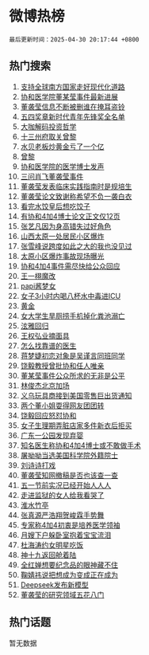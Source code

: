 # 微博热榜

`最后更新时间：2025-04-30 20:17:44 +0800`

## 热门搜索

1. [支持全球南方国家走好现代化道路](https://m.weibo.cn/search?containerid=100103type%3D1%26t%3D10%26q%3D%23%E6%94%AF%E6%8C%81%E5%85%A8%E7%90%83%E5%8D%97%E6%96%B9%E5%9B%BD%E5%AE%B6%E8%B5%B0%E5%A5%BD%E7%8E%B0%E4%BB%A3%E5%8C%96%E9%81%93%E8%B7%AF%23&stream_entry_id=51&isnewpage=1&extparam=seat%3D1%26q%3D%2523%25E6%2594%25AF%25E6%258C%2581%25E5%2585%25A8%25E7%2590%2583%25E5%258D%2597%25E6%2596%25B9%25E5%259B%25BD%25E5%25AE%25B6%25E8%25B5%25B0%25E5%25A5%25BD%25E7%258E%25B0%25E4%25BB%25A3%25E5%258C%2596%25E9%2581%2593%25E8%25B7%25AF%2523%26dgr%3D0%26pos%3D0%26cate%3D10103%26filter_type%3Drealtimehot%26stream_entry_id%3D51%26c_type%3D51%26display_time%3D1746015463%26pre_seqid%3D17460154636789180934728)
1. [协和医学院董某莹事件最新进展](https://m.weibo.cn/search?containerid=100103type%3D1%26t%3D10%26q%3D%E5%8D%8F%E5%92%8C%E5%8C%BB%E5%AD%A6%E9%99%A2%E8%91%A3%E6%9F%90%E8%8E%B9%E4%BA%8B%E4%BB%B6%E6%9C%80%E6%96%B0%E8%BF%9B%E5%B1%95&stream_entry_id=31&isnewpage=1&extparam=seat%3D1%26flag%3D1%26pos%3D0%26lcate%3D5001%26realpos%3D1%26c_type%3D31%26q%3D%25E5%258D%258F%25E5%2592%258C%25E5%258C%25BB%25E5%25AD%25A6%25E9%2599%25A2%25E8%2591%25A3%25E6%259F%2590%25E8%258E%25B9%25E4%25BA%258B%25E4%25BB%25B6%25E6%259C%2580%25E6%2596%25B0%25E8%25BF%259B%25E5%25B1%2595%26dgr%3D0%26cate%3D5001%26band_rank%3D1%26stream_entry_id%3D31%26filter_type%3Drealtimehot%26display_time%3D1746015463%26pre_seqid%3D17460154636789180934728)
1. [董袭莹信息不断被删谁在掩耳盗铃](https://m.weibo.cn/search?containerid=100103type%3D1%26t%3D10%26q%3D%23%E8%91%A3%E8%A2%AD%E8%8E%B9%E4%BF%A1%E6%81%AF%E4%B8%8D%E6%96%AD%E8%A2%AB%E5%88%A0%E8%B0%81%E5%9C%A8%E6%8E%A9%E8%80%B3%E7%9B%97%E9%93%83%23&stream_entry_id=31&isnewpage=1&extparam=seat%3D1%26flag%3D1%26pos%3D1%26lcate%3D5001%26realpos%3D2%26c_type%3D31%26q%3D%2523%25E8%2591%25A3%25E8%25A2%25AD%25E8%258E%25B9%25E4%25BF%25A1%25E6%2581%25AF%25E4%25B8%258D%25E6%2596%25AD%25E8%25A2%25AB%25E5%2588%25A0%25E8%25B0%2581%25E5%259C%25A8%25E6%258E%25A9%25E8%2580%25B3%25E7%259B%2597%25E9%2593%2583%2523%26dgr%3D0%26cate%3D5001%26band_rank%3D2%26stream_entry_id%3D31%26filter_type%3Drealtimehot%26display_time%3D1746015463%26pre_seqid%3D17460154636789180934728)
1. [五四奖章新时代青年先锋奖全名单](https://m.weibo.cn/search?containerid=100103type%3D1%26t%3D10%26q%3D%23%E4%BA%94%E5%9B%9B%E5%A5%96%E7%AB%A0%E6%96%B0%E6%97%B6%E4%BB%A3%E9%9D%92%E5%B9%B4%E5%85%88%E9%94%8B%E5%A5%96%E5%85%A8%E5%90%8D%E5%8D%95%23&stream_entry_id=31&isnewpage=1&extparam=seat%3D1%26flag%3D0%26pos%3D2%26lcate%3D5001%26realpos%3D3%26c_type%3D31%26q%3D%2523%25E4%25BA%2594%25E5%259B%259B%25E5%25A5%2596%25E7%25AB%25A0%25E6%2596%25B0%25E6%2597%25B6%25E4%25BB%25A3%25E9%259D%2592%25E5%25B9%25B4%25E5%2585%2588%25E9%2594%258B%25E5%25A5%2596%25E5%2585%25A8%25E5%2590%258D%25E5%258D%2595%2523%26dgr%3D0%26cate%3D5001%26band_rank%3D3%26stream_entry_id%3D31%26filter_type%3Drealtimehot%26display_time%3D1746015463%26pre_seqid%3D17460154636789180934728)
1. [大咖解码投资哲学](https://m.weibo.cn/search?containerid=100103type%3D1%26t%3D10%26q%3D%23%E5%A4%A7%E5%92%96%E8%A7%A3%E7%A0%81%E6%8A%95%E8%B5%84%E5%93%B2%E5%AD%A6%23&stream_entry_id=31&isnewpage=1&extparam=seat%3D1%26pos%3D3%26lcate%3D5001%26band_rank%3D4%26c_type%3D31%26q%3D%2523%25E5%25A4%25A7%25E5%2592%2596%25E8%25A7%25A3%25E7%25A0%2581%25E6%258A%2595%25E8%25B5%2584%25E5%2593%25B2%25E5%25AD%25A6%2523%26is_ad_pos%3D1%26cate%3D5001%26adid%3D284762%26filter_type%3Drealtimehot%26stream_entry_id%3D31%26dgr%3D0%26display_time%3D1746015463%26pre_seqid%3D17460154636789180934728)
1. [十三州府取关曾黎](https://m.weibo.cn/search?containerid=100103type%3D1%26t%3D10%26q%3D%23%E5%8D%81%E4%B8%89%E5%B7%9E%E5%BA%9C%E5%8F%96%E5%85%B3%E6%9B%BE%E9%BB%8E%23&stream_entry_id=31&isnewpage=1&extparam=seat%3D1%26flag%3D2%26pos%3D4%26lcate%3D5001%26realpos%3D4%26c_type%3D31%26q%3D%2523%25E5%258D%2581%25E4%25B8%2589%25E5%25B7%259E%25E5%25BA%259C%25E5%258F%2596%25E5%2585%25B3%25E6%259B%25BE%25E9%25BB%258E%2523%26dgr%3D0%26cate%3D5001%26band_rank%3D4%26stream_entry_id%3D31%26filter_type%3Drealtimehot%26display_time%3D1746015463%26pre_seqid%3D17460154636789180934728)
1. [水贝老板炒黄金亏了一个亿](https://m.weibo.cn/search?containerid=100103type%3D1%26t%3D10%26q%3D%23%E6%B0%B4%E8%B4%9D%E8%80%81%E6%9D%BF%E7%82%92%E9%BB%84%E9%87%91%E4%BA%8F%E4%BA%86%E4%B8%80%E4%B8%AA%E4%BA%BF%23&stream_entry_id=31&isnewpage=1&extparam=seat%3D1%26flag%3D0%26pos%3D5%26lcate%3D5001%26realpos%3D5%26c_type%3D31%26q%3D%2523%25E6%25B0%25B4%25E8%25B4%259D%25E8%2580%2581%25E6%259D%25BF%25E7%2582%2592%25E9%25BB%2584%25E9%2587%2591%25E4%25BA%258F%25E4%25BA%2586%25E4%25B8%2580%25E4%25B8%25AA%25E4%25BA%25BF%2523%26dgr%3D0%26cate%3D5001%26band_rank%3D5%26stream_entry_id%3D31%26filter_type%3Drealtimehot%26display_time%3D1746015463%26pre_seqid%3D17460154636789180934728)
1. [曾黎](https://m.weibo.cn/search?containerid=100103type%3D1%26t%3D10%26q%3D%E6%9B%BE%E9%BB%8E&stream_entry_id=31&isnewpage=1&extparam=seat%3D1%26flag%3D2%26pos%3D6%26lcate%3D5001%26realpos%3D6%26c_type%3D31%26q%3D%25E6%259B%25BE%25E9%25BB%258E%26dgr%3D0%26cate%3D5001%26band_rank%3D6%26stream_entry_id%3D31%26filter_type%3Drealtimehot%26display_time%3D1746015463%26pre_seqid%3D17460154636789180934728)
1. [协和医学院的医学博士发声](https://m.weibo.cn/search?containerid=100103type%3D1%26t%3D10%26q%3D%23%E5%8D%8F%E5%92%8C%E5%8C%BB%E5%AD%A6%E9%99%A2%E7%9A%84%E5%8C%BB%E5%AD%A6%E5%8D%9A%E5%A3%AB%E5%8F%91%E5%A3%B0%23&stream_entry_id=31&isnewpage=1&extparam=seat%3D1%26flag%3D1%26pos%3D7%26lcate%3D5001%26realpos%3D7%26c_type%3D31%26q%3D%2523%25E5%258D%258F%25E5%2592%258C%25E5%258C%25BB%25E5%25AD%25A6%25E9%2599%25A2%25E7%259A%2584%25E5%258C%25BB%25E5%25AD%25A6%25E5%258D%259A%25E5%25A3%25AB%25E5%258F%2591%25E5%25A3%25B0%2523%26dgr%3D0%26cate%3D5001%26band_rank%3D7%26stream_entry_id%3D31%26filter_type%3Drealtimehot%26display_time%3D1746015463%26pre_seqid%3D17460154636789180934728)
1. [三问肖飞董袭莹事件](https://m.weibo.cn/search?containerid=100103type%3D1%26t%3D10%26q%3D%23%E4%B8%89%E9%97%AE%E8%82%96%E9%A3%9E%E8%91%A3%E8%A2%AD%E8%8E%B9%E4%BA%8B%E4%BB%B6%23&stream_entry_id=31&isnewpage=1&extparam=seat%3D1%26flag%3D1%26pos%3D8%26lcate%3D5001%26realpos%3D8%26c_type%3D31%26q%3D%2523%25E4%25B8%2589%25E9%2597%25AE%25E8%2582%2596%25E9%25A3%259E%25E8%2591%25A3%25E8%25A2%25AD%25E8%258E%25B9%25E4%25BA%258B%25E4%25BB%25B6%2523%26dgr%3D0%26cate%3D5001%26band_rank%3D8%26stream_entry_id%3D31%26filter_type%3Drealtimehot%26display_time%3D1746015463%26pre_seqid%3D17460154636789180934728)
1. [董袭莹发表临床实践指南时是规培生](https://m.weibo.cn/search?containerid=100103type%3D1%26t%3D10%26q%3D%23%E8%91%A3%E8%A2%AD%E8%8E%B9%E5%8F%91%E8%A1%A8%E4%B8%B4%E5%BA%8A%E5%AE%9E%E8%B7%B5%E6%8C%87%E5%8D%97%E6%97%B6%E6%98%AF%E8%A7%84%E5%9F%B9%E7%94%9F%23&stream_entry_id=31&isnewpage=1&extparam=seat%3D1%26flag%3D0%26pos%3D9%26lcate%3D5001%26realpos%3D9%26c_type%3D31%26q%3D%2523%25E8%2591%25A3%25E8%25A2%25AD%25E8%258E%25B9%25E5%258F%2591%25E8%25A1%25A8%25E4%25B8%25B4%25E5%25BA%258A%25E5%25AE%259E%25E8%25B7%25B5%25E6%258C%2587%25E5%258D%2597%25E6%2597%25B6%25E6%2598%25AF%25E8%25A7%2584%25E5%259F%25B9%25E7%2594%259F%2523%26dgr%3D0%26cate%3D5001%26band_rank%3D9%26stream_entry_id%3D31%26filter_type%3Drealtimehot%26display_time%3D1746015463%26pre_seqid%3D17460154636789180934728)
1. [董袭莹论文致谢称希望不负一袭白衣](https://m.weibo.cn/search?containerid=100103type%3D1%26t%3D10%26q%3D%23%E8%91%A3%E8%A2%AD%E8%8E%B9%E8%AE%BA%E6%96%87%E8%87%B4%E8%B0%A2%E7%A7%B0%E5%B8%8C%E6%9C%9B%E4%B8%8D%E8%B4%9F%E4%B8%80%E8%A2%AD%E7%99%BD%E8%A1%A3%23&stream_entry_id=31&isnewpage=1&extparam=seat%3D1%26flag%3D1%26pos%3D10%26lcate%3D5001%26realpos%3D10%26c_type%3D31%26q%3D%2523%25E8%2591%25A3%25E8%25A2%25AD%25E8%258E%25B9%25E8%25AE%25BA%25E6%2596%2587%25E8%2587%25B4%25E8%25B0%25A2%25E7%25A7%25B0%25E5%25B8%258C%25E6%259C%259B%25E4%25B8%258D%25E8%25B4%259F%25E4%25B8%2580%25E8%25A2%25AD%25E7%2599%25BD%25E8%25A1%25A3%2523%26dgr%3D0%26cate%3D5001%26band_rank%3D10%26stream_entry_id%3D31%26filter_type%3Drealtimehot%26display_time%3D1746015463%26pre_seqid%3D17460154636789180934728)
1. [看完水饺皇后想吃饺子](https://m.weibo.cn/search?containerid=100103type%3D1%26t%3D10%26q%3D%E7%9C%8B%E5%AE%8C%E6%B0%B4%E9%A5%BA%E7%9A%87%E5%90%8E%E6%83%B3%E5%90%83%E9%A5%BA%E5%AD%90&stream_entry_id=31&isnewpage=1&extparam=seat%3D1%26flag%3D1%26pos%3D11%26lcate%3D5001%26realpos%3D11%26c_type%3D31%26q%3D%25E7%259C%258B%25E5%25AE%258C%25E6%25B0%25B4%25E9%25A5%25BA%25E7%259A%2587%25E5%2590%258E%25E6%2583%25B3%25E5%2590%2583%25E9%25A5%25BA%25E5%25AD%2590%26dgr%3D0%26cate%3D5001%26band_rank%3D11%26stream_entry_id%3D31%26filter_type%3Drealtimehot%26display_time%3D1746015463%26pre_seqid%3D17460154636789180934728)
1. [有协和4加4博士论文正文仅12页](https://m.weibo.cn/search?containerid=100103type%3D1%26t%3D10%26q%3D%23%E6%9C%89%E5%8D%8F%E5%92%8C4%E5%8A%A04%E5%8D%9A%E5%A3%AB%E8%AE%BA%E6%96%87%E6%AD%A3%E6%96%87%E4%BB%8512%E9%A1%B5%23&stream_entry_id=31&isnewpage=1&extparam=seat%3D1%26flag%3D0%26pos%3D12%26lcate%3D5001%26realpos%3D12%26c_type%3D31%26q%3D%2523%25E6%259C%2589%25E5%258D%258F%25E5%2592%258C4%25E5%258A%25A04%25E5%258D%259A%25E5%25A3%25AB%25E8%25AE%25BA%25E6%2596%2587%25E6%25AD%25A3%25E6%2596%2587%25E4%25BB%258512%25E9%25A1%25B5%2523%26dgr%3D0%26cate%3D5001%26band_rank%3D12%26stream_entry_id%3D31%26filter_type%3Drealtimehot%26display_time%3D1746015463%26pre_seqid%3D17460154636789180934728)
1. [张艺凡因为身高错失过好角色](https://m.weibo.cn/search?containerid=100103type%3D1%26t%3D10%26q%3D%23%E5%BC%A0%E8%89%BA%E5%87%A1%E5%9B%A0%E4%B8%BA%E8%BA%AB%E9%AB%98%E9%94%99%E5%A4%B1%E8%BF%87%E5%A5%BD%E8%A7%92%E8%89%B2%23&stream_entry_id=31&isnewpage=1&extparam=seat%3D1%26flag%3D2%26pos%3D13%26lcate%3D5001%26realpos%3D13%26c_type%3D31%26q%3D%2523%25E5%25BC%25A0%25E8%2589%25BA%25E5%2587%25A1%25E5%259B%25A0%25E4%25B8%25BA%25E8%25BA%25AB%25E9%25AB%2598%25E9%2594%2599%25E5%25A4%25B1%25E8%25BF%2587%25E5%25A5%25BD%25E8%25A7%2592%25E8%2589%25B2%2523%26dgr%3D0%26cate%3D5001%26band_rank%3D13%26stream_entry_id%3D31%26filter_type%3Drealtimehot%26display_time%3D1746015463%26pre_seqid%3D17460154636789180934728)
1. [山西太原一处居民小区爆炸](https://m.weibo.cn/search?containerid=100103type%3D1%26t%3D10%26q%3D%23%E5%B1%B1%E8%A5%BF%E5%A4%AA%E5%8E%9F%E4%B8%80%E5%A4%84%E5%B1%85%E6%B0%91%E5%B0%8F%E5%8C%BA%E7%88%86%E7%82%B8%23&stream_entry_id=31&isnewpage=1&extparam=seat%3D1%26flag%3D0%26pos%3D14%26lcate%3D5001%26realpos%3D14%26c_type%3D31%26q%3D%2523%25E5%25B1%25B1%25E8%25A5%25BF%25E5%25A4%25AA%25E5%258E%259F%25E4%25B8%2580%25E5%25A4%2584%25E5%25B1%2585%25E6%25B0%2591%25E5%25B0%258F%25E5%258C%25BA%25E7%2588%2586%25E7%2582%25B8%2523%26dgr%3D0%26cate%3D5001%26band_rank%3D14%26stream_entry_id%3D31%26filter_type%3Drealtimehot%26display_time%3D1746015463%26pre_seqid%3D17460154636789180934728)
1. [张雪峰说跨度如此之大的我也没见过](https://m.weibo.cn/search?containerid=100103type%3D1%26t%3D10%26q%3D%23%E5%BC%A0%E9%9B%AA%E5%B3%B0%E8%AF%B4%E8%B7%A8%E5%BA%A6%E5%A6%82%E6%AD%A4%E4%B9%8B%E5%A4%A7%E7%9A%84%E6%88%91%E4%B9%9F%E6%B2%A1%E8%A7%81%E8%BF%87%23&stream_entry_id=31&isnewpage=1&extparam=seat%3D1%26flag%3D0%26pos%3D15%26lcate%3D5001%26realpos%3D15%26c_type%3D31%26q%3D%2523%25E5%25BC%25A0%25E9%259B%25AA%25E5%25B3%25B0%25E8%25AF%25B4%25E8%25B7%25A8%25E5%25BA%25A6%25E5%25A6%2582%25E6%25AD%25A4%25E4%25B9%258B%25E5%25A4%25A7%25E7%259A%2584%25E6%2588%2591%25E4%25B9%259F%25E6%25B2%25A1%25E8%25A7%2581%25E8%25BF%2587%2523%26dgr%3D0%26cate%3D5001%26band_rank%3D15%26stream_entry_id%3D31%26filter_type%3Drealtimehot%26display_time%3D1746015463%26pre_seqid%3D17460154636789180934728)
1. [太原小区爆炸事故现场曝光](https://m.weibo.cn/search?containerid=100103type%3D1%26t%3D10%26q%3D%23%E5%A4%AA%E5%8E%9F%E5%B0%8F%E5%8C%BA%E7%88%86%E7%82%B8%E4%BA%8B%E6%95%85%E7%8E%B0%E5%9C%BA%E6%9B%9D%E5%85%89%23&stream_entry_id=31&isnewpage=1&extparam=seat%3D1%26flag%3D0%26pos%3D16%26lcate%3D5001%26realpos%3D16%26c_type%3D31%26q%3D%2523%25E5%25A4%25AA%25E5%258E%259F%25E5%25B0%258F%25E5%258C%25BA%25E7%2588%2586%25E7%2582%25B8%25E4%25BA%258B%25E6%2595%2585%25E7%258E%25B0%25E5%259C%25BA%25E6%259B%259D%25E5%2585%2589%2523%26dgr%3D0%26cate%3D5001%26band_rank%3D16%26stream_entry_id%3D31%26filter_type%3Drealtimehot%26display_time%3D1746015463%26pre_seqid%3D17460154636789180934728)
1. [协和4加4事件需尽快给公众回应](https://m.weibo.cn/search?containerid=100103type%3D1%26t%3D10%26q%3D%23%E5%8D%8F%E5%92%8C4%E5%8A%A04%E4%BA%8B%E4%BB%B6%E9%9C%80%E5%B0%BD%E5%BF%AB%E7%BB%99%E5%85%AC%E4%BC%97%E5%9B%9E%E5%BA%94%23&stream_entry_id=31&isnewpage=1&extparam=seat%3D1%26flag%3D1%26pos%3D17%26lcate%3D5001%26realpos%3D17%26c_type%3D31%26q%3D%2523%25E5%258D%258F%25E5%2592%258C4%25E5%258A%25A04%25E4%25BA%258B%25E4%25BB%25B6%25E9%259C%2580%25E5%25B0%25BD%25E5%25BF%25AB%25E7%25BB%2599%25E5%2585%25AC%25E4%25BC%2597%25E5%259B%259E%25E5%25BA%2594%2523%26dgr%3D0%26cate%3D5001%26band_rank%3D17%26stream_entry_id%3D31%26filter_type%3Drealtimehot%26display_time%3D1746015463%26pre_seqid%3D17460154636789180934728)
1. [王一栩魔改](https://m.weibo.cn/search?containerid=100103type%3D1%26t%3D10%26q%3D%E7%8E%8B%E4%B8%80%E6%A0%A9%E9%AD%94%E6%94%B9&stream_entry_id=31&isnewpage=1&extparam=seat%3D1%26flag%3D1%26pos%3D18%26lcate%3D5001%26realpos%3D18%26c_type%3D31%26q%3D%25E7%258E%258B%25E4%25B8%2580%25E6%25A0%25A9%25E9%25AD%2594%25E6%2594%25B9%26dgr%3D0%26cate%3D5001%26band_rank%3D18%26stream_entry_id%3D31%26filter_type%3Drealtimehot%26display_time%3D1746015463%26pre_seqid%3D17460154636789180934728)
1. [papi酱梦女](https://m.weibo.cn/search?containerid=100103type%3D1%26t%3D10%26q%3Dpapi%E9%85%B1%E6%A2%A6%E5%A5%B3&stream_entry_id=31&isnewpage=1&extparam=seat%3D1%26flag%3D0%26pos%3D19%26lcate%3D5001%26realpos%3D19%26c_type%3D31%26q%3Dpapi%25E9%2585%25B1%25E6%25A2%25A6%25E5%25A5%25B3%26dgr%3D0%26cate%3D5001%26band_rank%3D19%26stream_entry_id%3D31%26filter_type%3Drealtimehot%26display_time%3D1746015463%26pre_seqid%3D17460154636789180934728)
1. [女子3小时内喝八杯水中毒进ICU](https://m.weibo.cn/search?containerid=100103type%3D1%26t%3D10%26q%3D%23%E5%A5%B3%E5%AD%903%E5%B0%8F%E6%97%B6%E5%86%85%E5%96%9D%E5%85%AB%E6%9D%AF%E6%B0%B4%E4%B8%AD%E6%AF%92%E8%BF%9BICU%23&stream_entry_id=31&isnewpage=1&extparam=seat%3D1%26flag%3D0%26pos%3D20%26lcate%3D5001%26realpos%3D20%26c_type%3D31%26q%3D%2523%25E5%25A5%25B3%25E5%25AD%25903%25E5%25B0%258F%25E6%2597%25B6%25E5%2586%2585%25E5%2596%259D%25E5%2585%25AB%25E6%259D%25AF%25E6%25B0%25B4%25E4%25B8%25AD%25E6%25AF%2592%25E8%25BF%259BICU%2523%26dgr%3D0%26cate%3D5001%26band_rank%3D20%26stream_entry_id%3D31%26filter_type%3Drealtimehot%26display_time%3D1746015463%26pre_seqid%3D17460154636789180934728)
1. [黄金](https://m.weibo.cn/search?containerid=100103type%3D1%26t%3D10%26q%3D%E9%BB%84%E9%87%91&stream_entry_id=31&isnewpage=1&extparam=seat%3D1%26flag%3D1%26pos%3D21%26lcate%3D5001%26realpos%3D21%26c_type%3D31%26q%3D%25E9%25BB%2584%25E9%2587%2591%26dgr%3D0%26cate%3D5001%26band_rank%3D21%26stream_entry_id%3D31%26filter_type%3Drealtimehot%26display_time%3D1746015463%26pre_seqid%3D17460154636789180934728)
1. [女大学生旱厕捞手机掉化粪池溺亡](https://m.weibo.cn/search?containerid=100103type%3D1%26t%3D10%26q%3D%23%E5%A5%B3%E5%A4%A7%E5%AD%A6%E7%94%9F%E6%97%B1%E5%8E%95%E6%8D%9E%E6%89%8B%E6%9C%BA%E6%8E%89%E5%8C%96%E7%B2%AA%E6%B1%A0%E6%BA%BA%E4%BA%A1%23&stream_entry_id=31&isnewpage=1&extparam=seat%3D1%26flag%3D1%26pos%3D22%26lcate%3D5001%26realpos%3D22%26c_type%3D31%26q%3D%2523%25E5%25A5%25B3%25E5%25A4%25A7%25E5%25AD%25A6%25E7%2594%259F%25E6%2597%25B1%25E5%258E%2595%25E6%258D%259E%25E6%2589%258B%25E6%259C%25BA%25E6%258E%2589%25E5%258C%2596%25E7%25B2%25AA%25E6%25B1%25A0%25E6%25BA%25BA%25E4%25BA%25A1%2523%26dgr%3D0%26cate%3D5001%26band_rank%3D22%26stream_entry_id%3D31%26filter_type%3Drealtimehot%26display_time%3D1746015463%26pre_seqid%3D17460154636789180934728)
1. [泫雅回归](https://m.weibo.cn/search?containerid=100103type%3D1%26t%3D10%26q%3D%E6%B3%AB%E9%9B%85%E5%9B%9E%E5%BD%92&stream_entry_id=31&isnewpage=1&extparam=seat%3D1%26flag%3D0%26pos%3D23%26lcate%3D5001%26realpos%3D23%26c_type%3D31%26q%3D%25E6%25B3%25AB%25E9%259B%2585%25E5%259B%259E%25E5%25BD%2592%26dgr%3D0%26cate%3D5001%26band_rank%3D23%26stream_entry_id%3D31%26filter_type%3Drealtimehot%26display_time%3D1746015463%26pre_seqid%3D17460154636789180934728)
1. [王权弘业摘面具](https://m.weibo.cn/search?containerid=100103type%3D1%26t%3D10%26q%3D%E7%8E%8B%E6%9D%83%E5%BC%98%E4%B8%9A%E6%91%98%E9%9D%A2%E5%85%B7&stream_entry_id=31&isnewpage=1&extparam=seat%3D1%26flag%3D1%26pos%3D24%26lcate%3D5001%26realpos%3D24%26c_type%3D31%26q%3D%25E7%258E%258B%25E6%259D%2583%25E5%25BC%2598%25E4%25B8%259A%25E6%2591%2598%25E9%259D%25A2%25E5%2585%25B7%26dgr%3D0%26cate%3D5001%26band_rank%3D24%26stream_entry_id%3D31%26filter_type%3Drealtimehot%26display_time%3D1746015463%26pre_seqid%3D17460154636789180934728)
1. [怎么找靠谱的医生](https://m.weibo.cn/search?containerid=100103type%3D1%26t%3D10%26q%3D%E6%80%8E%E4%B9%88%E6%89%BE%E9%9D%A0%E8%B0%B1%E7%9A%84%E5%8C%BB%E7%94%9F&stream_entry_id=31&isnewpage=1&extparam=seat%3D1%26flag%3D1%26pos%3D25%26lcate%3D5001%26realpos%3D25%26c_type%3D31%26q%3D%25E6%2580%258E%25E4%25B9%2588%25E6%2589%25BE%25E9%259D%25A0%25E8%25B0%25B1%25E7%259A%2584%25E5%258C%25BB%25E7%2594%259F%26dgr%3D0%26cate%3D5001%26band_rank%3D25%26stream_entry_id%3D31%26filter_type%3Drealtimehot%26display_time%3D1746015463%26pre_seqid%3D17460154636789180934728)
1. [蒋梦婕初恋对象是吴谨言同班同学](https://m.weibo.cn/search?containerid=100103type%3D1%26t%3D10%26q%3D%E8%92%8B%E6%A2%A6%E5%A9%95%E5%88%9D%E6%81%8B%E5%AF%B9%E8%B1%A1%E6%98%AF%E5%90%B4%E8%B0%A8%E8%A8%80%E5%90%8C%E7%8F%AD%E5%90%8C%E5%AD%A6&stream_entry_id=31&isnewpage=1&extparam=seat%3D1%26flag%3D0%26pos%3D26%26lcate%3D5001%26realpos%3D26%26c_type%3D31%26q%3D%25E8%2592%258B%25E6%25A2%25A6%25E5%25A9%2595%25E5%2588%259D%25E6%2581%258B%25E5%25AF%25B9%25E8%25B1%25A1%25E6%2598%25AF%25E5%2590%25B4%25E8%25B0%25A8%25E8%25A8%2580%25E5%2590%258C%25E7%258F%25AD%25E5%2590%258C%25E5%25AD%25A6%26dgr%3D0%26cate%3D5001%26band_rank%3D26%26stream_entry_id%3D31%26filter_type%3Drealtimehot%26display_time%3D1746015463%26pre_seqid%3D17460154636789180934728)
1. [饶毅教授曾批协和任人唯亲](https://m.weibo.cn/search?containerid=100103type%3D1%26t%3D10%26q%3D%23%E9%A5%B6%E6%AF%85%E6%95%99%E6%8E%88%E6%9B%BE%E6%89%B9%E5%8D%8F%E5%92%8C%E4%BB%BB%E4%BA%BA%E5%94%AF%E4%BA%B2%23&stream_entry_id=31&isnewpage=1&extparam=seat%3D1%26flag%3D1%26pos%3D27%26lcate%3D5001%26realpos%3D27%26c_type%3D31%26q%3D%2523%25E9%25A5%25B6%25E6%25AF%2585%25E6%2595%2599%25E6%258E%2588%25E6%259B%25BE%25E6%2589%25B9%25E5%258D%258F%25E5%2592%258C%25E4%25BB%25BB%25E4%25BA%25BA%25E5%2594%25AF%25E4%25BA%25B2%2523%26dgr%3D0%26cate%3D5001%26band_rank%3D27%26stream_entry_id%3D31%26filter_type%3Drealtimehot%26display_time%3D1746015463%26pre_seqid%3D17460154636789180934728)
1. [董某莹事件公众所求的无非是公平](https://m.weibo.cn/search?containerid=100103type%3D1%26t%3D10%26q%3D%23%E8%91%A3%E6%9F%90%E8%8E%B9%E4%BA%8B%E4%BB%B6%E5%85%AC%E4%BC%97%E6%89%80%E6%B1%82%E7%9A%84%E6%97%A0%E9%9D%9E%E6%98%AF%E5%85%AC%E5%B9%B3%23&stream_entry_id=31&isnewpage=1&extparam=seat%3D1%26flag%3D0%26pos%3D28%26lcate%3D5001%26realpos%3D28%26c_type%3D31%26q%3D%2523%25E8%2591%25A3%25E6%259F%2590%25E8%258E%25B9%25E4%25BA%258B%25E4%25BB%25B6%25E5%2585%25AC%25E4%25BC%2597%25E6%2589%2580%25E6%25B1%2582%25E7%259A%2584%25E6%2597%25A0%25E9%259D%259E%25E6%2598%25AF%25E5%2585%25AC%25E5%25B9%25B3%2523%26dgr%3D0%26cate%3D5001%26band_rank%3D28%26stream_entry_id%3D31%26filter_type%3Drealtimehot%26display_time%3D1746015463%26pre_seqid%3D17460154636789180934728)
1. [林俊杰北京加场](https://m.weibo.cn/search?containerid=100103type%3D1%26t%3D10%26q%3D%E6%9E%97%E4%BF%8A%E6%9D%B0%E5%8C%97%E4%BA%AC%E5%8A%A0%E5%9C%BA&stream_entry_id=31&isnewpage=1&extparam=seat%3D1%26flag%3D0%26pos%3D29%26lcate%3D5001%26realpos%3D29%26c_type%3D31%26q%3D%25E6%259E%2597%25E4%25BF%258A%25E6%259D%25B0%25E5%258C%2597%25E4%25BA%25AC%25E5%258A%25A0%25E5%259C%25BA%26dgr%3D0%26cate%3D5001%26band_rank%3D29%26stream_entry_id%3D31%26filter_type%3Drealtimehot%26display_time%3D1746015463%26pre_seqid%3D17460154636789180934728)
1. [义乌玩具商接到美国零售巨出货通知](https://m.weibo.cn/search?containerid=100103type%3D1%26t%3D10%26q%3D%23%E4%B9%89%E4%B9%8C%E7%8E%A9%E5%85%B7%E5%95%86%E6%8E%A5%E5%88%B0%E7%BE%8E%E5%9B%BD%E9%9B%B6%E5%94%AE%E5%B7%A8%E5%87%BA%E8%B4%A7%E9%80%9A%E7%9F%A5%23&stream_entry_id=31&isnewpage=1&extparam=seat%3D1%26flag%3D1%26pos%3D30%26lcate%3D5001%26realpos%3D30%26c_type%3D31%26q%3D%2523%25E4%25B9%2589%25E4%25B9%258C%25E7%258E%25A9%25E5%2585%25B7%25E5%2595%2586%25E6%258E%25A5%25E5%2588%25B0%25E7%25BE%258E%25E5%259B%25BD%25E9%259B%25B6%25E5%2594%25AE%25E5%25B7%25A8%25E5%2587%25BA%25E8%25B4%25A7%25E9%2580%259A%25E7%259F%25A5%2523%26dgr%3D0%26cate%3D5001%26band_rank%3D30%26stream_entry_id%3D31%26filter_type%3Drealtimehot%26display_time%3D1746015463%26pre_seqid%3D17460154636789180934728)
1. [两个董小姐耍得网友团团转](https://m.weibo.cn/search?containerid=100103type%3D1%26t%3D10%26q%3D%E4%B8%A4%E4%B8%AA%E8%91%A3%E5%B0%8F%E5%A7%90%E8%80%8D%E5%BE%97%E7%BD%91%E5%8F%8B%E5%9B%A2%E5%9B%A2%E8%BD%AC&stream_entry_id=31&isnewpage=1&extparam=seat%3D1%26flag%3D1%26pos%3D31%26lcate%3D5001%26realpos%3D31%26c_type%3D31%26q%3D%25E4%25B8%25A4%25E4%25B8%25AA%25E8%2591%25A3%25E5%25B0%258F%25E5%25A7%2590%25E8%2580%258D%25E5%25BE%2597%25E7%25BD%2591%25E5%258F%258B%25E5%259B%25A2%25E5%259B%25A2%25E8%25BD%25AC%26dgr%3D0%26cate%3D5001%26band_rank%3D31%26stream_entry_id%3D31%26filter_type%3Drealtimehot%26display_time%3D1746015463%26pre_seqid%3D17460154636789180934728)
1. [饶毅回应怒怼协和](https://m.weibo.cn/search?containerid=100103type%3D1%26t%3D10%26q%3D%23%E9%A5%B6%E6%AF%85%E5%9B%9E%E5%BA%94%E6%80%92%E6%80%BC%E5%8D%8F%E5%92%8C%23&stream_entry_id=31&isnewpage=1&extparam=seat%3D1%26flag%3D1%26pos%3D32%26lcate%3D5001%26realpos%3D32%26c_type%3D31%26q%3D%2523%25E9%25A5%25B6%25E6%25AF%2585%25E5%259B%259E%25E5%25BA%2594%25E6%2580%2592%25E6%2580%25BC%25E5%258D%258F%25E5%2592%258C%2523%26dgr%3D0%26cate%3D5001%26band_rank%3D32%26stream_entry_id%3D31%26filter_type%3Drealtimehot%26display_time%3D1746015463%26pre_seqid%3D17460154636789180934728)
1. [女子生理期弄脏店家多件新衣后拒买](https://m.weibo.cn/search?containerid=100103type%3D1%26t%3D10%26q%3D%23%E5%A5%B3%E5%AD%90%E7%94%9F%E7%90%86%E6%9C%9F%E5%BC%84%E8%84%8F%E5%BA%97%E5%AE%B6%E5%A4%9A%E4%BB%B6%E6%96%B0%E8%A1%A3%E5%90%8E%E6%8B%92%E4%B9%B0%23&stream_entry_id=31&isnewpage=1&extparam=seat%3D1%26flag%3D0%26pos%3D33%26lcate%3D5001%26realpos%3D33%26c_type%3D31%26q%3D%2523%25E5%25A5%25B3%25E5%25AD%2590%25E7%2594%259F%25E7%2590%2586%25E6%259C%259F%25E5%25BC%2584%25E8%2584%258F%25E5%25BA%2597%25E5%25AE%25B6%25E5%25A4%259A%25E4%25BB%25B6%25E6%2596%25B0%25E8%25A1%25A3%25E5%2590%258E%25E6%258B%2592%25E4%25B9%25B0%2523%26dgr%3D0%26cate%3D5001%26band_rank%3D33%26stream_entry_id%3D31%26filter_type%3Drealtimehot%26display_time%3D1746015463%26pre_seqid%3D17460154636789180934728)
1. [广东一公园发现弃婴](https://m.weibo.cn/search?containerid=100103type%3D1%26t%3D10%26q%3D%23%E5%B9%BF%E4%B8%9C%E4%B8%80%E5%85%AC%E5%9B%AD%E5%8F%91%E7%8E%B0%E5%BC%83%E5%A9%B4%23&stream_entry_id=31&isnewpage=1&extparam=seat%3D1%26flag%3D1%26pos%3D34%26lcate%3D5001%26realpos%3D34%26c_type%3D31%26q%3D%2523%25E5%25B9%25BF%25E4%25B8%259C%25E4%25B8%2580%25E5%2585%25AC%25E5%259B%25AD%25E5%258F%2591%25E7%258E%25B0%25E5%25BC%2583%25E5%25A9%25B4%2523%26dgr%3D0%26cate%3D5001%26band_rank%3D34%26stream_entry_id%3D31%26filter_type%3Drealtimehot%26display_time%3D1746015463%26pre_seqid%3D17460154636789180934728)
1. [知名医生称协和4加4博士或不敢做手术](https://m.weibo.cn/search?containerid=100103type%3D1%26t%3D10%26q%3D%E7%9F%A5%E5%90%8D%E5%8C%BB%E7%94%9F%E7%A7%B0%E5%8D%8F%E5%92%8C4%E5%8A%A04%E5%8D%9A%E5%A3%AB%E6%88%96%E4%B8%8D%E6%95%A2%E5%81%9A%E6%89%8B%E6%9C%AF&stream_entry_id=31&isnewpage=1&extparam=seat%3D1%26flag%3D1%26pos%3D35%26lcate%3D5001%26realpos%3D35%26c_type%3D31%26q%3D%25E7%259F%25A5%25E5%2590%258D%25E5%258C%25BB%25E7%2594%259F%25E7%25A7%25B0%25E5%258D%258F%25E5%2592%258C4%25E5%258A%25A04%25E5%258D%259A%25E5%25A3%25AB%25E6%2588%2596%25E4%25B8%258D%25E6%2595%25A2%25E5%2581%259A%25E6%2589%258B%25E6%259C%25AF%26dgr%3D0%26cate%3D5001%26band_rank%3D35%26stream_entry_id%3D31%26filter_type%3Drealtimehot%26display_time%3D1746015463%26pre_seqid%3D17460154636789180934728)
1. [屠呦呦当选美国科学院外籍院士](https://m.weibo.cn/search?containerid=100103type%3D1%26t%3D10%26q%3D%23%E5%B1%A0%E5%91%A6%E5%91%A6%E5%BD%93%E9%80%89%E7%BE%8E%E5%9B%BD%E7%A7%91%E5%AD%A6%E9%99%A2%E5%A4%96%E7%B1%8D%E9%99%A2%E5%A3%AB%23&stream_entry_id=31&isnewpage=1&extparam=seat%3D1%26flag%3D0%26pos%3D36%26lcate%3D5001%26realpos%3D36%26c_type%3D31%26q%3D%2523%25E5%25B1%25A0%25E5%2591%25A6%25E5%2591%25A6%25E5%25BD%2593%25E9%2580%2589%25E7%25BE%258E%25E5%259B%25BD%25E7%25A7%2591%25E5%25AD%25A6%25E9%2599%25A2%25E5%25A4%2596%25E7%25B1%258D%25E9%2599%25A2%25E5%25A3%25AB%2523%26dgr%3D0%26cate%3D5001%26band_rank%3D36%26stream_entry_id%3D31%26filter_type%3Drealtimehot%26display_time%3D1746015463%26pre_seqid%3D17460154636789180934728)
1. [刘诗诗打戏](https://m.weibo.cn/search?containerid=100103type%3D1%26t%3D10%26q%3D%E5%88%98%E8%AF%97%E8%AF%97%E6%89%93%E6%88%8F&stream_entry_id=31&isnewpage=1&extparam=seat%3D1%26flag%3D1%26pos%3D37%26lcate%3D5001%26realpos%3D37%26c_type%3D31%26q%3D%25E5%2588%2598%25E8%25AF%2597%25E8%25AF%2597%25E6%2589%2593%25E6%2588%258F%26dgr%3D0%26cate%3D5001%26band_rank%3D37%26stream_entry_id%3D31%26filter_type%3Drealtimehot%26display_time%3D1746015463%26pre_seqid%3D17460154636789180934728)
1. [董袭莹知网撤稿是否也该查一查](https://m.weibo.cn/search?containerid=100103type%3D1%26t%3D10%26q%3D%E8%91%A3%E8%A2%AD%E8%8E%B9%E7%9F%A5%E7%BD%91%E6%92%A4%E7%A8%BF%E6%98%AF%E5%90%A6%E4%B9%9F%E8%AF%A5%E6%9F%A5%E4%B8%80%E6%9F%A5&stream_entry_id=31&isnewpage=1&extparam=seat%3D1%26flag%3D1%26pos%3D38%26lcate%3D5001%26realpos%3D38%26c_type%3D31%26q%3D%25E8%2591%25A3%25E8%25A2%25AD%25E8%258E%25B9%25E7%259F%25A5%25E7%25BD%2591%25E6%2592%25A4%25E7%25A8%25BF%25E6%2598%25AF%25E5%2590%25A6%25E4%25B9%259F%25E8%25AF%25A5%25E6%259F%25A5%25E4%25B8%2580%25E6%259F%25A5%26dgr%3D0%26cate%3D5001%26band_rank%3D38%26stream_entry_id%3D31%26filter_type%3Drealtimehot%26display_time%3D1746015463%26pre_seqid%3D17460154636789180934728)
1. [五一节前实况已经开始人人人](https://m.weibo.cn/search?containerid=100103type%3D1%26t%3D10%26q%3D%23%E4%BA%94%E4%B8%80%E8%8A%82%E5%89%8D%E5%AE%9E%E5%86%B5%E5%B7%B2%E7%BB%8F%E5%BC%80%E5%A7%8B%E4%BA%BA%E4%BA%BA%E4%BA%BA%23&stream_entry_id=31&isnewpage=1&extparam=seat%3D1%26flag%3D1%26pos%3D39%26lcate%3D5001%26realpos%3D39%26c_type%3D31%26q%3D%2523%25E4%25BA%2594%25E4%25B8%2580%25E8%258A%2582%25E5%2589%258D%25E5%25AE%259E%25E5%2586%25B5%25E5%25B7%25B2%25E7%25BB%258F%25E5%25BC%2580%25E5%25A7%258B%25E4%25BA%25BA%25E4%25BA%25BA%25E4%25BA%25BA%2523%26dgr%3D0%26cate%3D5001%26band_rank%3D39%26stream_entry_id%3D31%26filter_type%3Drealtimehot%26display_time%3D1746015463%26pre_seqid%3D17460154636789180934728)
1. [走进监狱的女人给我看哭了](https://m.weibo.cn/search?containerid=100103type%3D1%26t%3D10%26q%3D%E8%B5%B0%E8%BF%9B%E7%9B%91%E7%8B%B1%E7%9A%84%E5%A5%B3%E4%BA%BA%E7%BB%99%E6%88%91%E7%9C%8B%E5%93%AD%E4%BA%86&stream_entry_id=31&isnewpage=1&extparam=seat%3D1%26flag%3D1%26pos%3D40%26lcate%3D5001%26realpos%3D40%26c_type%3D31%26q%3D%25E8%25B5%25B0%25E8%25BF%259B%25E7%259B%2591%25E7%258B%25B1%25E7%259A%2584%25E5%25A5%25B3%25E4%25BA%25BA%25E7%25BB%2599%25E6%2588%2591%25E7%259C%258B%25E5%2593%25AD%25E4%25BA%2586%26dgr%3D0%26cate%3D5001%26band_rank%3D40%26stream_entry_id%3D31%26filter_type%3Drealtimehot%26display_time%3D1746015463%26pre_seqid%3D17460154636789180934728)
1. [淮水竹亭](https://m.weibo.cn/search?containerid=100103type%3D1%26t%3D10%26q%3D%E6%B7%AE%E6%B0%B4%E7%AB%B9%E4%BA%AD&stream_entry_id=31&isnewpage=1&extparam=seat%3D1%26flag%3D0%26pos%3D41%26lcate%3D5001%26realpos%3D41%26c_type%3D31%26q%3D%25E6%25B7%25AE%25E6%25B0%25B4%25E7%25AB%25B9%25E4%25BA%25AD%26dgr%3D0%26cate%3D5001%26band_rank%3D41%26stream_entry_id%3D31%26filter_type%3Drealtimehot%26display_time%3D1746015463%26pre_seqid%3D17460154636789180934728)
1. [张真源严浩翔贺峻霖手势舞](https://m.weibo.cn/search?containerid=100103type%3D1%26t%3D10%26q%3D%E5%BC%A0%E7%9C%9F%E6%BA%90%E4%B8%A5%E6%B5%A9%E7%BF%94%E8%B4%BA%E5%B3%BB%E9%9C%96%E6%89%8B%E5%8A%BF%E8%88%9E&stream_entry_id=31&isnewpage=1&extparam=seat%3D1%26flag%3D1%26pos%3D42%26lcate%3D5001%26realpos%3D42%26c_type%3D31%26q%3D%25E5%25BC%25A0%25E7%259C%259F%25E6%25BA%2590%25E4%25B8%25A5%25E6%25B5%25A9%25E7%25BF%2594%25E8%25B4%25BA%25E5%25B3%25BB%25E9%259C%2596%25E6%2589%258B%25E5%258A%25BF%25E8%2588%259E%26dgr%3D0%26cate%3D5001%26band_rank%3D42%26stream_entry_id%3D31%26filter_type%3Drealtimehot%26display_time%3D1746015463%26pre_seqid%3D17460154636789180934728)
1. [专家称4加4初衷是培养医学领袖](https://m.weibo.cn/search?containerid=100103type%3D1%26t%3D10%26q%3D%23%E4%B8%93%E5%AE%B6%E7%A7%B04%E5%8A%A04%E5%88%9D%E8%A1%B7%E6%98%AF%E5%9F%B9%E5%85%BB%E5%8C%BB%E5%AD%A6%E9%A2%86%E8%A2%96%23&stream_entry_id=31&isnewpage=1&extparam=seat%3D1%26flag%3D0%26pos%3D43%26lcate%3D5001%26realpos%3D43%26c_type%3D31%26q%3D%2523%25E4%25B8%2593%25E5%25AE%25B6%25E7%25A7%25B04%25E5%258A%25A04%25E5%2588%259D%25E8%25A1%25B7%25E6%2598%25AF%25E5%259F%25B9%25E5%2585%25BB%25E5%258C%25BB%25E5%25AD%25A6%25E9%25A2%2586%25E8%25A2%2596%2523%26dgr%3D0%26cate%3D5001%26band_rank%3D43%26stream_entry_id%3D31%26filter_type%3Drealtimehot%26display_time%3D1746015463%26pre_seqid%3D17460154636789180934728)
1. [月嫂下户躲卧室抱着宝宝流泪](https://m.weibo.cn/search?containerid=100103type%3D1%26t%3D10%26q%3D%23%E6%9C%88%E5%AB%82%E4%B8%8B%E6%88%B7%E8%BA%B2%E5%8D%A7%E5%AE%A4%E6%8A%B1%E7%9D%80%E5%AE%9D%E5%AE%9D%E6%B5%81%E6%B3%AA%23&stream_entry_id=31&isnewpage=1&extparam=seat%3D1%26flag%3D0%26pos%3D44%26lcate%3D5001%26realpos%3D44%26c_type%3D31%26q%3D%2523%25E6%259C%2588%25E5%25AB%2582%25E4%25B8%258B%25E6%2588%25B7%25E8%25BA%25B2%25E5%258D%25A7%25E5%25AE%25A4%25E6%258A%25B1%25E7%259D%2580%25E5%25AE%259D%25E5%25AE%259D%25E6%25B5%2581%25E6%25B3%25AA%2523%26dgr%3D0%26cate%3D5001%26band_rank%3D44%26stream_entry_id%3D31%26filter_type%3Drealtimehot%26display_time%3D1746015463%26pre_seqid%3D17460154636789180934728)
1. [杜海涛约女明星吃饭](https://m.weibo.cn/search?containerid=100103type%3D1%26t%3D10%26q%3D%23%E6%9D%9C%E6%B5%B7%E6%B6%9B%E7%BA%A6%E5%A5%B3%E6%98%8E%E6%98%9F%E5%90%83%E9%A5%AD%23&stream_entry_id=31&isnewpage=1&extparam=seat%3D1%26flag%3D0%26pos%3D45%26lcate%3D5001%26realpos%3D45%26c_type%3D31%26q%3D%2523%25E6%259D%259C%25E6%25B5%25B7%25E6%25B6%259B%25E7%25BA%25A6%25E5%25A5%25B3%25E6%2598%258E%25E6%2598%259F%25E5%2590%2583%25E9%25A5%25AD%2523%26dgr%3D0%26cate%3D5001%26band_rank%3D45%26stream_entry_id%3D31%26filter_type%3Drealtimehot%26display_time%3D1746015463%26pre_seqid%3D17460154636789180934728)
1. [神十九返回舱着陆](https://m.weibo.cn/search?containerid=100103type%3D1%26t%3D10%26q%3D%23%E7%A5%9E%E5%8D%81%E4%B9%9D%E8%BF%94%E5%9B%9E%E8%88%B1%E7%9D%80%E9%99%86%23&stream_entry_id=31&isnewpage=1&extparam=seat%3D1%26flag%3D0%26pos%3D46%26lcate%3D5001%26realpos%3D46%26c_type%3D31%26q%3D%2523%25E7%25A5%259E%25E5%258D%2581%25E4%25B9%259D%25E8%25BF%2594%25E5%259B%259E%25E8%2588%25B1%25E7%259D%2580%25E9%2599%2586%2523%26dgr%3D0%26cate%3D5001%26band_rank%3D46%26stream_entry_id%3D31%26filter_type%3Drealtimehot%26display_time%3D1746015463%26pre_seqid%3D17460154636789180934728)
1. [全红婵想要纪念品的眼神藏不住](https://m.weibo.cn/search?containerid=100103type%3D1%26t%3D10%26q%3D%23%E5%85%A8%E7%BA%A2%E5%A9%B5%E6%83%B3%E8%A6%81%E7%BA%AA%E5%BF%B5%E5%93%81%E7%9A%84%E7%9C%BC%E7%A5%9E%E8%97%8F%E4%B8%8D%E4%BD%8F%23&stream_entry_id=31&isnewpage=1&extparam=seat%3D1%26flag%3D1%26pos%3D47%26lcate%3D5001%26realpos%3D47%26c_type%3D31%26q%3D%2523%25E5%2585%25A8%25E7%25BA%25A2%25E5%25A9%25B5%25E6%2583%25B3%25E8%25A6%2581%25E7%25BA%25AA%25E5%25BF%25B5%25E5%2593%2581%25E7%259A%2584%25E7%259C%25BC%25E7%25A5%259E%25E8%2597%258F%25E4%25B8%258D%25E4%25BD%258F%2523%26dgr%3D0%26cate%3D5001%26band_rank%3D47%26stream_entry_id%3D31%26filter_type%3Drealtimehot%26display_time%3D1746015463%26pre_seqid%3D17460154636789180934728)
1. [鞠婧祎说把想成为变成正在成为](https://m.weibo.cn/search?containerid=100103type%3D1%26t%3D10%26q%3D%23%E9%9E%A0%E5%A9%A7%E7%A5%8E%E8%AF%B4%E6%8A%8A%E6%83%B3%E6%88%90%E4%B8%BA%E5%8F%98%E6%88%90%E6%AD%A3%E5%9C%A8%E6%88%90%E4%B8%BA%23&stream_entry_id=31&isnewpage=1&extparam=seat%3D1%26flag%3D0%26pos%3D48%26lcate%3D5001%26realpos%3D48%26c_type%3D31%26q%3D%2523%25E9%259E%25A0%25E5%25A9%25A7%25E7%25A5%258E%25E8%25AF%25B4%25E6%258A%258A%25E6%2583%25B3%25E6%2588%2590%25E4%25B8%25BA%25E5%258F%2598%25E6%2588%2590%25E6%25AD%25A3%25E5%259C%25A8%25E6%2588%2590%25E4%25B8%25BA%2523%26dgr%3D0%26cate%3D5001%26band_rank%3D48%26stream_entry_id%3D31%26filter_type%3Drealtimehot%26display_time%3D1746015463%26pre_seqid%3D17460154636789180934728)
1. [Deepseek发布新模型](https://m.weibo.cn/search?containerid=100103type%3D1%26t%3D10%26q%3D%23Deepseek%E5%8F%91%E5%B8%83%E6%96%B0%E6%A8%A1%E5%9E%8B%23&stream_entry_id=31&isnewpage=1&extparam=seat%3D1%26flag%3D1%26pos%3D49%26lcate%3D5001%26realpos%3D49%26c_type%3D31%26q%3D%2523Deepseek%25E5%258F%2591%25E5%25B8%2583%25E6%2596%25B0%25E6%25A8%25A1%25E5%259E%258B%2523%26dgr%3D0%26cate%3D5001%26band_rank%3D49%26stream_entry_id%3D31%26filter_type%3Drealtimehot%26display_time%3D1746015463%26pre_seqid%3D17460154636789180934728)
1. [董袭莹的研究领域五花八门](https://m.weibo.cn/search?containerid=100103type%3D1%26t%3D10%26q%3D%23%E8%91%A3%E8%A2%AD%E8%8E%B9%E7%9A%84%E7%A0%94%E7%A9%B6%E9%A2%86%E5%9F%9F%E4%BA%94%E8%8A%B1%E5%85%AB%E9%97%A8%23&stream_entry_id=31&isnewpage=1&extparam=seat%3D1%26flag%3D0%26pos%3D50%26lcate%3D5001%26realpos%3D50%26c_type%3D31%26q%3D%2523%25E8%2591%25A3%25E8%25A2%25AD%25E8%258E%25B9%25E7%259A%2584%25E7%25A0%2594%25E7%25A9%25B6%25E9%25A2%2586%25E5%259F%259F%25E4%25BA%2594%25E8%258A%25B1%25E5%2585%25AB%25E9%2597%25A8%2523%26dgr%3D0%26cate%3D5001%26band_rank%3D50%26stream_entry_id%3D31%26filter_type%3Drealtimehot%26display_time%3D1746015463%26pre_seqid%3D17460154636789180934728)

## 热门话题

暂无数据
